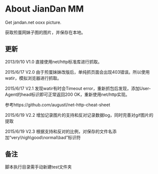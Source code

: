 ﻿# About JianDan MM

Get jandan.net ooxx picture.

获取煎蛋网妹子图的图片，并保存在本地。


## 更新
2013/9/10  V1.0  直接使用net/http标准库进行抓取。

2015/6/17  V2.0  由于煎蛋妹妹改版后，单纯抓页面会出现403错误。所以使用watir，模拟浏览器进行抓取。

2015/6/17  V2.1  发现watir有时会Timeout error，重新抓包后发现，添加User-Agent的head标识即可正常返回200 OK，重新使用net/http实现。

参考https://github.com/augustl/net-http-cheat-sheet

2015/6/19  V2.2  增加记录图片的支持和反对记录数据log，同时完善对gif图片的提取

2015/6/19  V2.3  根据支持和反对的比例，对保存的文件名添加“very\high\good\normal\bad”标识符

## 备注
脚本执行目录需手动新建test文件夹
